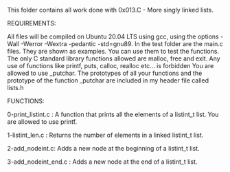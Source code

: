 This folder contains all work done with 0x013.C - More singly linked lists.

REQUIREMENTS:

All files will be compiled on Ubuntu 20.04 LTS using gcc, using the options -Wall -Werror -Wextra -pedantic -std=gnu89.
In the test folder are the main.c files. They are shown as examples. You can use them to test the functions.
The only C standard library functions allowed are malloc, free and exit. Any use of functions like printf, puts, calloc, realloc etc… is forbidden
You are allowed to use _putchar.
The prototypes of all your functions and the prototype of the function _putchar are included in my header file called lists.h

FUNCTIONS:

0-print_listint.c :
A function that prints all the elements of a listint_t list.
You are allowed to use printf.

1-listint_len.c :
Returns the number of elements in a linked listint_t list.


2-add_nodeint.c:
Adds a new node at the beginning of a listint_t list.


3-add_nodeint_end.c :
Adds a new node at the end of a listint_t list.
